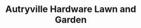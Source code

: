 ---
title: "Autryville Hardware Lawn and Garden"
url: /autryville/autryville-hardware-lawn-and-garden/
shop: Garten-Center
---